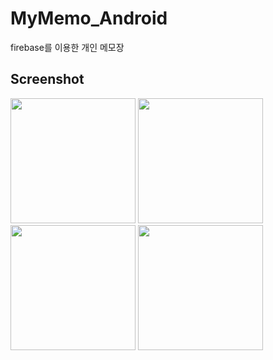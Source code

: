 # MyMemo_Android
firebase를 이용한 개인 메모장

## Screenshot
<dev>
<img width="200" src="https://user-images.githubusercontent.com/41371709/49089908-f6d9f080-f29f-11e8-9e44-cb5759aca415.jpg">
<img width="200" src="https://user-images.githubusercontent.com/41371709/49089919-fa6d7780-f29f-11e8-8203-5ee12b954175.jpg">
<img width="200" src="https://user-images.githubusercontent.com/41371709/49089920-fb9ea480-f29f-11e8-9a6c-5d9fa30aa81b.jpg">
<img width="200" src="https://user-images.githubusercontent.com/41371709/49089926-fd686800-f29f-11e8-96ee-e196264c121f.jpg">
</dev>
